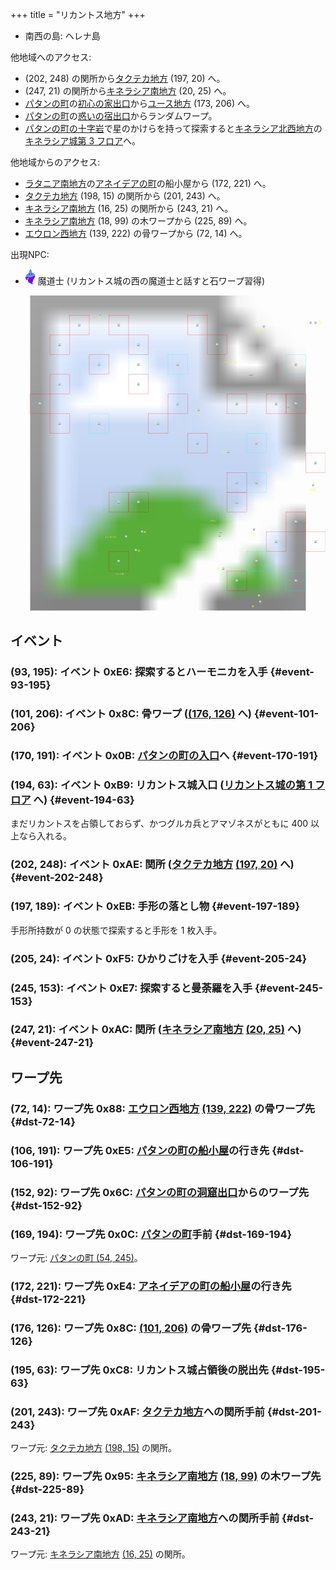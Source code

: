 +++
title = "リカントス地方"
+++

* 南西の島: ヘレナ島

他地域へのアクセス:

* (202, 248) の関所から[タクテカ地方](@/map/map-09/_index.md) (197, 20) へ。
* (247, 21) の関所から[キネラシア南地方](@/map/map-06/_index.md) (20, 25) へ。
* [パタンの町](@/map/map-12/_index.md)の[初心の家出口](@/map/map-13b/_index.md#event-112-214)から[ユース地方](@/map/map-00/_index.md) (173, 206) へ。
* [パタンの町](@/map/map-12/_index.md)の[惑いの宿出口](@/map/map-13b/_index.md#event-240-150)からランダムワープ。
* [パタンの町の十字岩](@/map/map-12/_index.md#event-20-202)で星のかけらを持って探索すると[キネラシア北西地方](@/map/map-02/_index.md)の[キネラシア城第 3 フロア](@/map/map-15/_index.md#dst-20-245)へ。

他地域からのアクセス:

* [ラタニア南地方](@/map/map-08/_index.md)の[アネイデアの町](@/map/map-12/_index.md)の船小屋から (172, 221) へ。
* [タクテカ地方](@/map/map-09/_index.md) (198, 15) の関所から (201, 243) へ。
* [キネラシア南地方](@/map/map-06/_index.md) (16, 25) の関所から (243, 21) へ。
* [キネラシア南地方](@/map/map-06/_index.md) (18, 99) の木ワープから (225, 89) へ。
* [エウロン西地方](@/map/map-01/_index.md) (139, 222) の骨ワープから (72, 14) へ。

出現NPC:

* ![魔道士](actor-0x29.png) 魔道士 (リカントス城の西の魔道士と話すと石ワープ習得)

<!-- SVG {{{ -->
<svg width="1536" height="1536" viewbox="0 0 2048 2048">
<defs>
<image id="svg-asset-bg" width="2048" height="2048" href="map-05.webp" />
<image id="svg-asset-event" width="16" height="16" href="icon-event.png" />
<image id="svg-asset-destination" width="16" height="16" href="icon-destination.png" />
<image id="svg-asset-actor-0x26" width="16" height="24" href="actor-0x26.png" />
<image id="svg-asset-actor-0x27" width="16" height="24" href="actor-0x27.png" />
<image id="svg-asset-actor-0x28" width="16" height="24" href="actor-0x28.png" />
<image id="svg-asset-actor-0x29" width="16" height="24" href="actor-0x29.png" />
<image id="svg-asset-actor-0x2A" width="16" height="24" href="actor-0x2A.png" />
<image id="svg-asset-actor-0x2B" width="16" height="24" href="actor-0x2B.png" />
<image id="svg-asset-actor-0x2C" width="16" height="24" href="actor-0x2C.png" />
</defs>
<use href="#svg-asset-bg" x="0" y="0"></use>
<text class="caption-48" x="680" y="1816" fill="pink">ヘレナ島</text>
<text class="caption-24" x="572" y="152" fill="yellow">骨</text>
<text class="caption-24" x="1212" y="776" fill="yellow">転</text>
<text class="caption-48" x="1388" y="440" fill="yellow">リカントス城</text>
<text class="caption-24" x="1588" y="236" fill="yellow">ひかりごけ</text>
<text class="caption-24" x="1380" y="1020" fill="yellow">骨</text>
<text class="caption-24" x="1796" y="752" fill="yellow">木</text>
<text class="caption-32" x="2004" y="184" fill="yellow">関</text>
<text class="caption-32" x="1296" y="1472" fill="yellow">パタン</text>
<text class="caption-24" x="1560" y="1552" fill="yellow">手形</text>
<text class="caption-24" x="1944" y="1268" fill="yellow">曼荼羅</text>
<text class="caption-24" x="1344" y="1784" fill="yellow">船</text>
<text class="caption-32" x="1568" y="2028" fill="yellow">関</text>
<text class="caption-24" x="868" y="1544" fill="yellow">船</text>
<text class="caption-24" x="616" y="1576" fill="yellow">ハーモニカ</text>
<text class="caption-24" x="828" y="1664" fill="yellow">骨</text>
<rect x="384" y="128" width="128" height="128" stroke="red" fill="none" />
<use href="#svg-asset-actor-0x26" x="440" y="180"><title>敵 0x26</title></use>
<rect x="640" y="128" width="128" height="128" stroke="red" fill="none" />
<use href="#svg-asset-actor-0x2B" x="696" y="180"><title>敵 0x2B</title></use>
<rect x="1152" y="128" width="128" height="128" stroke="red" fill="none" />
<use href="#svg-asset-actor-0x26" x="1208" y="180"><title>敵 0x26</title></use>
<rect x="256" y="256" width="128" height="128" stroke="red" fill="none" />
<use href="#svg-asset-actor-0x28" x="312" y="308"><title>敵 0x28</title></use>
<rect x="768" y="256" width="128" height="128" stroke="red" fill="none" />
<use href="#svg-asset-actor-0x2C" x="824" y="308"><title>敵 0x2C</title></use>
<rect x="1280" y="256" width="128" height="128" stroke="red" fill="none" />
<use href="#svg-asset-actor-0x27" x="1336" y="308"><title>敵 0x27</title></use>
<rect x="512" y="384" width="128" height="128" stroke="red" fill="none" />
<use href="#svg-asset-actor-0x26" x="568" y="436"><title>敵 0x26</title></use>
<rect x="256" y="512" width="128" height="128" stroke="red" fill="none" />
<use href="#svg-asset-actor-0x2A" x="312" y="564"><title>敵 0x2A</title></use>
<rect x="768" y="512" width="128" height="128" stroke="red" fill="none" />
<use href="#svg-asset-actor-0x27" x="824" y="564"><title>敵 0x27</title></use>
<rect x="128" y="640" width="128" height="128" stroke="red" fill="none" />
<use href="#svg-asset-actor-0x2B" x="184" y="692"><title>敵 0x2B</title></use>
<rect x="1024" y="640" width="128" height="128" stroke="red" fill="none" />
<use href="#svg-asset-actor-0x2A" x="1080" y="692"><title>敵 0x2A</title></use>
<rect x="1408" y="640" width="128" height="128" stroke="red" fill="none" />
<use href="#svg-asset-actor-0x2A" x="1464" y="692"><title>敵 0x2A</title></use>
<rect x="1664" y="640" width="128" height="128" stroke="red" fill="none" />
<use href="#svg-asset-actor-0x26" x="1720" y="692"><title>敵 0x26</title></use>
<rect x="1792" y="640" width="128" height="128" stroke="red" fill="none" />
<use href="#svg-asset-actor-0x26" x="1848" y="692"><title>敵 0x26</title></use>
<rect x="256" y="768" width="128" height="128" stroke="red" fill="none" />
<use href="#svg-asset-actor-0x2C" x="312" y="820"><title>敵 0x2C</title></use>
<rect x="896" y="768" width="128" height="128" stroke="red" fill="none" />
<use href="#svg-asset-actor-0x2B" x="952" y="820"><title>敵 0x2B</title></use>
<rect x="1152" y="896" width="128" height="128" stroke="red" fill="none" />
<use href="#svg-asset-actor-0x2C" x="1208" y="948"><title>敵 0x2C</title></use>
<rect x="1920" y="1024" width="128" height="128" stroke="red" fill="none" />
<use href="#svg-asset-actor-0x28" x="1976" y="1076"><title>敵 0x28</title></use>
<rect x="1408" y="1152" width="128" height="128" stroke="red" fill="none" />
<use href="#svg-asset-actor-0x2A" x="1464" y="1204"><title>敵 0x2A</title></use>
<rect x="640" y="1280" width="128" height="128" stroke="red" fill="none" />
<use href="#svg-asset-actor-0x26" x="696" y="1332"><title>敵 0x26</title></use>
<rect x="768" y="1280" width="128" height="128" stroke="red" fill="none" />
<use href="#svg-asset-actor-0x2A" x="824" y="1332"><title>敵 0x2A</title></use>
<rect x="1408" y="1280" width="128" height="128" stroke="red" fill="none" />
<use href="#svg-asset-actor-0x27" x="1464" y="1332"><title>敵 0x27</title></use>
<rect x="1792" y="1408" width="128" height="128" stroke="red" fill="none" />
<use href="#svg-asset-actor-0x28" x="1848" y="1460"><title>敵 0x28</title></use>
<rect x="1664" y="1536" width="128" height="128" stroke="red" fill="none" />
<use href="#svg-asset-actor-0x26" x="1720" y="1588"><title>敵 0x26</title></use>
<rect x="1920" y="1536" width="128" height="128" stroke="red" fill="none" />
<use href="#svg-asset-actor-0x28" x="1976" y="1588"><title>敵 0x28</title></use>
<rect x="640" y="1664" width="128" height="128" stroke="red" fill="none" />
<use href="#svg-asset-actor-0x27" x="696" y="1716"><title>敵 0x27</title></use>
<rect x="1408" y="1792" width="128" height="128" stroke="red" fill="none" />
<use href="#svg-asset-actor-0x2B" x="1464" y="1844"><title>敵 0x2B</title></use>
<rect x="768" y="384" width="128" height="128" stroke="cyan" fill="none" />
<use href="#svg-asset-actor-0x29" x="824" y="436"><title>魔道士「精霊は4つ」</title></use>
<rect x="1024" y="384" width="128" height="128" stroke="cyan" fill="none" />
<use href="#svg-asset-actor-0x29" x="1080" y="436"><title>魔道士「汝に石の精霊の力を与えん」(石ワープ習得)</title></use>
<rect x="1792" y="384" width="128" height="128" stroke="cyan" fill="none" />
<use href="#svg-asset-actor-0x29" x="1848" y="436"><title>魔道士「精霊は4つ」</title></use>
<rect x="512" y="768" width="128" height="128" stroke="cyan" fill="none" />
<use href="#svg-asset-actor-0x29" x="568" y="820"><title>魔道士「東の木の下を探しなさい」</title></use>
<rect x="1536" y="896" width="128" height="128" stroke="cyan" fill="none" />
<use href="#svg-asset-actor-0x29" x="1592" y="948"><title>魔道士「ヘレナ島の十字山の北西に古代の楽器が埋まっている」</title></use>
<rect x="1536" y="1152" width="128" height="128" stroke="cyan" fill="none" />
<use href="#svg-asset-actor-0x29" x="1592" y="1204"><title>魔道士「賢者の都パタンには骨の精霊と親しい長老がいる」</title></use>
<rect x="1536" y="1664" width="128" height="128" stroke="cyan" fill="none" />
<use href="#svg-asset-actor-0x29" x="1592" y="1716"><title>魔道士「賢者の都パタンには骨の精霊と親しい長老がいる」</title></use>
<rect x="1792" y="1792" width="128" height="128" stroke="cyan" fill="none" />
<use href="#svg-asset-actor-0x29" x="1848" y="1844"><title>魔道士「スコープを持ってるかい まだなら北はきついぜ」</title></use>
<a href="#event-93-195">
<use href="#svg-asset-event" x="744" y="1560"><title>(93, 195): イベント 0xE6: 探索するとハーモニカを入手</title></use>
</a>
<a href="#event-101-206">
<use href="#svg-asset-event" x="808" y="1648"><title>(101, 206): イベント 0x8C: 骨ワープ ((176, 126) へ)</title></use>
</a>
<a href="#event-170-191">
<use href="#svg-asset-event" x="1360" y="1528"><title>(170, 191): イベント 0x0B: パタンの町の入口へ</title></use>
</a>
<a href="#event-194-63">
<use href="#svg-asset-event" x="1552" y="504"><title>(194, 63): イベント 0xB9: リカントス城入口 (リカントス城の第 1 フロアへ)</title></use>
</a>
<a href="#event-202-248">
<use href="#svg-asset-event" x="1616" y="1984"><title>(202, 248): イベント 0xAE: 関所 (タクテカ地方 (197, 20) へ)</title></use>
</a>
<a href="#event-197-189">
<use href="#svg-asset-event" x="1576" y="1512"><title>(197, 189): イベント 0xEB: 手形の落とし物</title></use>
</a>
<a href="#event-205-24">
<use href="#svg-asset-event" x="1640" y="192"><title>(205, 24): イベント 0xF5: ひかりごけを入手</title></use>
</a>
<a href="#event-245-153">
<use href="#svg-asset-event" x="1960" y="1224"><title>(245, 153): イベント 0xE7: 探索すると曼荼羅を入手</title></use>
</a>
<a href="#event-247-21">
<use href="#svg-asset-event" x="1976" y="168"><title>(247, 21): イベント 0xAC: 関所 (キネラシア南地方 (20, 25) へ)</title></use>
</a>
<a href="#dst-169-194">
<use href="#svg-asset-destination" x="1352" y="1552"><title>(169, 194): ワープ先 0x0C: パタンの町手前</title></use>
</a>
<a href="#dst-152-92">
<use href="#svg-asset-destination" x="1216" y="736"><title>(152, 92): ワープ先 0x6C: パタンの町の洞窟出口からのワープ先</title></use>
</a>
<a href="#dst-72-14">
<use href="#svg-asset-destination" x="576" y="112"><title>(72, 14): ワープ先 0x88: エウロン西地方 (139, 222) の骨ワープ先</title></use>
</a>
<a href="#dst-176-126">
<use href="#svg-asset-destination" x="1408" y="1008"><title>(176, 126): ワープ先 0x8C: (101, 206) の骨ワープ先</title></use>
</a>
<a href="#dst-225-89">
<use href="#svg-asset-destination" x="1800" y="712"><title>(225, 89): ワープ先 0x95: キネラシア南地方 (18, 99) の木ワープ先</title></use>
</a>
<a href="#dst-243-21">
<use href="#svg-asset-destination" x="1944" y="168"><title>(243, 21): ワープ先 0xAD: キネラシア南地方への関所手前</title></use>
</a>
<a href="#dst-201-243">
<use href="#svg-asset-destination" x="1608" y="1944"><title>(201, 243): ワープ先 0xAF: タクテカ地方への関所手前</title></use>
</a>
<a href="#dst-195-63">
<use href="#svg-asset-destination" x="1560" y="504"><title>(195, 63): ワープ先 0xC8: リカントス城占領後の脱出先</title></use>
</a>
<a href="#dst-172-221">
<use href="#svg-asset-destination" x="1376" y="1768"><title>(172, 221): ワープ先 0xE4: アネイデアの町の船小屋の行き先</title></use>
</a>
<a href="#dst-106-191">
<use href="#svg-asset-destination" x="848" y="1528"><title>(106, 191): ワープ先 0xE5: パタンの町の船小屋の行き先</title></use>
</a>
</svg>
<!-- }}} -->


## イベント

### (93, 195): イベント 0xE6: 探索するとハーモニカを入手 {#event-93-195}

### (101, 206): イベント 0x8C: 骨ワープ ([(176, 126)](#dst-176-126) へ) {#event-101-206}

### (170, 191): イベント 0x0B: [パタンの町の入口](@/map/map-12/_index.md#dst-53-242)へ {#event-170-191}

### (194, 63): イベント 0xB9: リカントス城入口 ([リカントス城の第 1 フロア](@/map/map-14/_index.md#dst-20-85) へ) {#event-194-63}

まだリカントスを占領しておらず、かつグルカ兵とアマゾネスがともに 400 以上なら入れる。

### (202, 248): イベント 0xAE: 関所 ([タクテカ地方](@/map/map-09/_index.md) [(197, 20)](@/map/map-09/_index.md#dst-197-20) へ) {#event-202-248}

### (197, 189): イベント 0xEB: 手形の落とし物 {#event-197-189}

手形所持数が 0 の状態で探索すると手形を 1 枚入手。

### (205, 24): イベント 0xF5: ひかりごけを入手 {#event-205-24}

### (245, 153): イベント 0xE7: 探索すると曼荼羅を入手 {#event-245-153}

### (247, 21): イベント 0xAC: 関所 ([キネラシア南地方](@/map/map-06/_index.md) [(20, 25)](@/map/map-06/_index.md#dst-20-25) へ) {#event-247-21}


## ワープ先

### (72, 14): ワープ先 0x88: [エウロン西地方](@/map/map-01/_index.md) [(139, 222)](@/map/map-01/_index.md#event-139-222) の骨ワープ先 {#dst-72-14}

### (106, 191): ワープ先 0xE5: [パタンの町の船小屋](@/map/map-12/_index.md#event-12-231)の行き先 {#dst-106-191}

### (152, 92): ワープ先 0x6C: [パタンの町の洞窟出口](@/map/map-14/_index.md#event-131-247)からのワープ先 {#dst-152-92}

### (169, 194): ワープ先 0x0C: [パタンの町](@/map/map-12/_index.md#dst-53-242)手前 {#dst-169-194}

ワープ元: [パタンの町 (54, 245)](@/map/map-12/_index.md#event-54-245)。

### (172, 221): ワープ先 0xE4: [アネイデアの町の船小屋](@/map/map-12/_index.md#event-56-111)の行き先 {#dst-172-221}

### (176, 126): ワープ先 0x8C: [(101, 206)](#event-101-206) の骨ワープ先 {#dst-176-126}

### (195, 63): ワープ先 0xC8: リカントス城占領後の脱出先 {#dst-195-63}

### (201, 243): ワープ先 0xAF: [タクテカ地方](@/map/map-09/_index.md)への関所手前 {#dst-201-243}

ワープ元: [タクテカ地方](@/map/map-09/_index.md) [(198, 15)](@/map/map-09/_index.md#event-198-15) の関所。

### (225, 89): ワープ先 0x95: [キネラシア南地方](@/map/map-06/_index.md) [(18, 99)](@/map/map-06/_index.md#event-18-99) の木ワープ先 {#dst-225-89}

### (243, 21): ワープ先 0xAD: [キネラシア南地方](@/map/map-06/_index.md)への関所手前 {#dst-243-21}

ワープ元: [キネラシア南地方](@/map/map-06/_index.md) [(16, 25)](@/map/map-06/_index.md#event-16-25) の関所。
